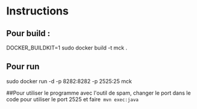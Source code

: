 # Instructions 

## Pour build : 
DOCKER_BUILDKIT=1 sudo docker build -t mck .

## Pour run 
sudo docker run -d -p 8282:8282 -p 2525:25 mck

##Pour utiliser le programme avec l'outil de spam, changer le port dans le code pour utiliser le port 2525 et faire` mvn exec:java`
